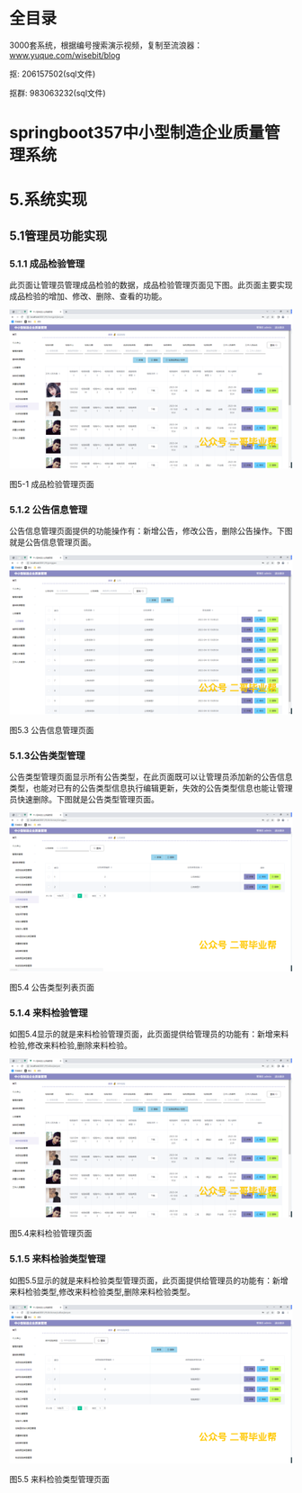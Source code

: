 # 全目录

3000套系统，根据编号搜索演示视频，复制至流浪器：www.yuque.com/wisebit/blog


<p>抠: 206157502(sql文件)</p>
<p>抠群: 983063232(sql文件)</p>


# springboot357中小型制造企业质量管理系统

# 5.系统实现
## 5.1管理员功能实现
### 5.1.1 成品检验管理
此页面让管理员管理成品检验的数据，成品检验管理页面见下图。此页面主要实现成品检验的增加、修改、删除、查看的功能。

![](/md/blog.017.png)

图5-1 成品检验管理页面
### 5.1.2 公告信息管理
公告信息管理页面提供的功能操作有：新增公告，修改公告，删除公告操作。下图就是公告信息管理页面。

![](/md/blog.018.png)

图5.3 公告信息管理页面
### 5.1.3公告类型管理
公告类型管理页面显示所有公告类型，在此页面既可以让管理员添加新的公告信息类型，也能对已有的公告类型信息执行编辑更新，失效的公告类型信息也能让管理员快速删除。下图就是公告类型管理页面。

![](/md/blog.019.png)

图5.4 公告类型列表页面
### 5.1.4 来料检验管理
如图5.4显示的就是来料检验管理页面，此页面提供给管理员的功能有：新增来料检验,修改来料检验,删除来料检验。

![](/md/blog.020.png)

图5.4来料检验管理页面
### 5.1.5 来料检验类型管理
如图5.5显示的就是来料检验类型管理页面，此页面提供给管理员的功能有：新增来料检验类型,修改来料检验类型,删除来料检验类型。

![](/md/blog.021.png)

图5.5 来料检验类型管理页面









